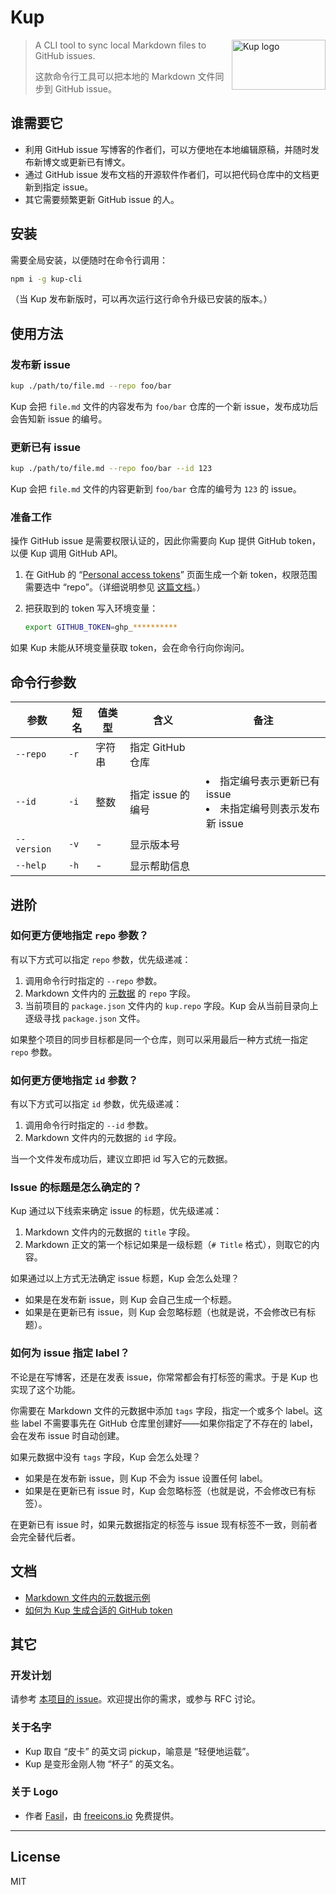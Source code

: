 # Kup

<img src="https://user-images.githubusercontent.com/1231359/171321963-e8e73bdf-f9c8-435b-9707-318e92f1805a.png" width="150" height="80" align="right" alt="Kup logo">

> A CLI tool to sync local Markdown files to GitHub issues.
>
> 这款命令行工具可以把本地的 Markdown 文件同步到 GitHub issue。

## 谁需要它

* 利用 GitHub issue 写博客的作者们，可以方便地在本地编辑原稿，并随时发布新博文或更新已有博文。
* 通过 GitHub issue 发布文档的开源软件作者们，可以把代码仓库中的文档更新到指定 issue。
* 其它需要频繁更新 GitHub issue 的人。


## 安装

需要全局安装，以便随时在命令行调用：

```sh
npm i -g kup-cli
```

（当 Kup 发布新版时，可以再次运行这行命令升级已安装的版本。）


## 使用方法

### 发布新 issue

```sh
kup ./path/to/file.md --repo foo/bar
```

Kup 会把 `file.md` 文件的内容发布为 `foo/bar` 仓库的一个新 issue，发布成功后会告知新 issue 的编号。

### 更新已有 issue

```sh
kup ./path/to/file.md --repo foo/bar --id 123
```

Kup 会把 `file.md` 文件的内容更新到 `foo/bar` 仓库的编号为 `123` 的 issue。

### 准备工作

操作 GitHub issue 是需要权限认证的，因此你需要向 Kup 提供 GitHub token，以便 Kup 调用 GitHub API。

1. 在 GitHub 的 “[Personal access tokens](https://github.com/settings/tokens)” 页面生成一个新 token，权限范围需要选中 “repo”。（详细说明参见 [这篇文档](https://github.com/cssmagic/kup/issues/17)。）

2. 把获取到的 token 写入环境变量：

	```sh
	export GITHUB_TOKEN=ghp_**********
	```

如果 Kup 未能从环境变量获取 token，会在命令行向你询问。


## 命令行参数

参数 | 短名 | 值类型 | 含义 | 备注
---|---|---|---|---
`--repo` | `-r` | 字符串 | 指定 GitHub 仓库
`--id` | `-i` | 整数 | 指定 issue 的编号 | <li>指定编号表示更新已有 issue<li>未指定编号则表示发布新 issue
`--version` | `-v` | - | 显示版本号
`--help` | `-h` | - | 显示帮助信息


## 进阶

### 如何更方便地指定 `repo` 参数？

有以下方式可以指定 `repo` 参数，优先级递减：

1. 调用命令行时指定的 `--repo` 参数。
1. Markdown 文件内的 [元数据](https://github.com/cssmagic/kup/issues/1) 的 `repo` 字段。
1. 当前项目的 `package.json` 文件内的 `kup.repo` 字段。Kup 会从当前目录向上逐级寻找 `package.json` 文件。

如果整个项目的同步目标都是同一个仓库，则可以采用最后一种方式统一指定 `repo` 参数。

### 如何更方便地指定 `id` 参数？

有以下方式可以指定 `id` 参数，优先级递减：

1. 调用命令行时指定的 `--id` 参数。
1. Markdown 文件内的元数据的 `id` 字段。

当一个文件发布成功后，建议立即把 id 写入它的元数据。

### Issue 的标题是怎么确定的？

Kup 通过以下线索来确定 issue 的标题，优先级递减：

1. Markdown 文件内的元数据的 `title` 字段。
1. Markdown 正文的第一个标记如果是一级标题（`# Title` 格式），则取它的内容。

如果通过以上方式无法确定 issue 标题，Kup 会怎么处理？

* 如果是在发布新 issue，则 Kup 会自己生成一个标题。
* 如果是在更新已有 issue，则 Kup 会忽略标题（也就是说，不会修改已有标题）。

### 如何为 issue 指定 label？

不论是在写博客，还是在发表 issue，你常常都会有打标签的需求。于是 Kup 也实现了这个功能。

你需要在 Markdown 文件的元数据中添加 `tags` 字段，指定一个或多个 label。这些 label 不需要事先在 GitHub 仓库里创建好——如果你指定了不存在的 label，会在发布 issue 时自动创建。

如果元数据中没有 `tags` 字段，Kup 会怎么处理？

* 如果是在发布新 issue，则 Kup 不会为 issue 设置任何 label。
* 如果是在更新已有 issue 时，Kup 会忽略标签（也就是说，不会修改已有标签）。

在更新已有 issue 时，如果元数据指定的标签与 issue 现有标签不一致，则前者会完全替代后者。

## 文档

* [Markdown 文件内的元数据示例](https://github.com/cssmagic/kup/issues/1)
* [如何为 Kup 生成合适的 GitHub token](https://github.com/cssmagic/kup/issues/17)


## 其它

### 开发计划

请参考 [本项目的 issue](https://github.com/cssmagic/kup/issues?q=is%3Aissue+is%3Aopen+sort%3Aupdated-desc)。欢迎提出你的需求，或参与 RFC 讨论。

### 关于名字

* Kup 取自 “皮卡” 的英文词 pickup，喻意是 “轻便地运载”。
* Kup 是变形金刚人物 “杯子” 的英文名。

### 关于 Logo

* 作者 [Fasil](https://freeicons.io/profile/722)，由 [freeicons.io](https://freeicons.io/free-icons-pack/pickup-truck-icon-26893) 免费提供。

***

## License

MIT
